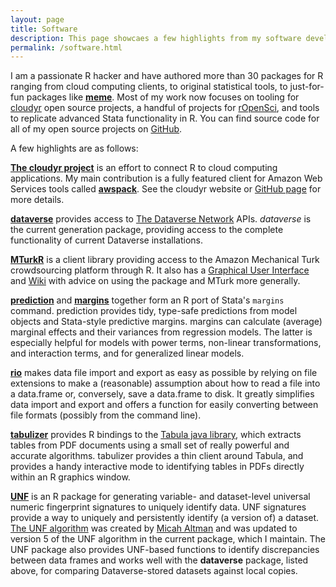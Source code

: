 ```yaml
---
layout: page
title: Software
description: This page showcaes a few highlights from my software development portfolio.
permalink: /software.html
---
```


I am a passionate R hacker and have authored more than 30 packages for R ranging from cloud computing clients, to original statistical tools, to just-for-fun packages like [**meme**](https://github.com/leeper/meme). Most of my work now focuses on tooling for [cloudyr](http://cloudyr.github.io) open source projects, a handful of projects for [rOpenSci](http://ropensci.org/), and tools to replicate advanced Stata functionality in R. You can find source code for all of my open source projects on [GitHub](https://github.com/leeper).

A few highlights are as follows:

[**The cloudyr project**](http://cloudyr.github.io) is an effort to connect R to cloud computing applications. My main contribution is a fully featured client for Amazon Web Services tools called [**awspack**](https://cran.r-project.org/package=awspack). See the cloudyr website or [GitHub page](https://github.com/cloudyr) for more details.

[**dataverse**](https://CRAN.R-project.org/package=dataverse) provides access to [The Dataverse Network](http://dataverse.org) APIs. *dataverse* is the current generation package, providing access to the complete functionality of current Dataverse installations.

[**MTurkR**](https://CRAN.R-project.org/package=MTurkR) is a client library providing access to the Amazon Mechanical Turk crowdsourcing platform through R. It also has a [Graphical User Interface](https://CRAN.R-project.org/package=MTurkRGUI) and [Wiki](https://github.com/cloudyr/MTurkR/wiki) with advice on using the package and MTurk more generally.

[**prediction**](https://CRAN.R-project.org/package=prediction) and [**margins**](https://CRAN.R-project.org/package=margins) together form an R port of Stata's `margins` command. prediction provides tidy, type-safe predictions from model objects and Stata-style predictive margins. margins can calculate (average) marginal effects and their variances from regression models. The latter is especially helpful for models with power terms, non-linear transformations, and interaction terms, and for generalized linear models.

[**rio**](https://CRAN.R-project.org/package=rio) makes data file import and export as easy as possible by relying on file extensions to make a (reasonable) assumption about how to read a file into a data.frame or, conversely, save a data.frame to disk. It greatly simplifies data import and export and offers a function for easily converting between file formats (possibly from the command line).

[**tabulizer**](https://github.com/rOpenSci/tabulizer) provides R bindings to the [Tabula java library](https://github.com/tabulapdf/tabula-java/), which extracts tables from PDF documents using a small set of really powerful and accurate algorithms. tabulizer provides a thin client around Tabula, and provides a handy interactive mode to identifying tables in PDFs directly within an R graphics window.

[**UNF**](https://CRAN.R-project.org/package=UNF) is an R package for generating variable- and dataset-level universal numeric fingerprint signatures to uniquely identify data. UNF signatures provide a way to uniquely and persistently identify (a version of) a dataset. [The UNF algorithm](http://thedata.org/book/universal-numerical-fingerprint) was created by [Micah Altman](http://micahaltman.com/) and was updated to version 5 of the UNF algorithm in the current package, which I maintain. The UNF package also provides UNF-based functions to identify discrepancies between data frames and works well with the **dataverse** package, listed above, for comparing Dataverse-stored datasets against local copies.
